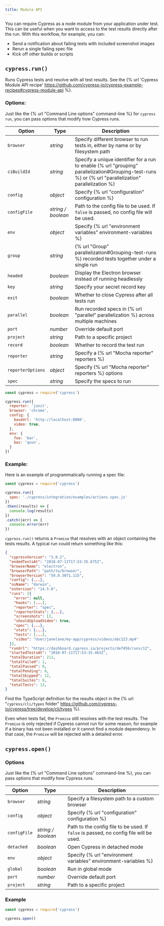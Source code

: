 ```yaml
---
title: Module API
---
```


You can require Cypress as a node module from your application under test. This can be useful when you want to access to the test results directly after the run. With this workflow, for example, you can:

- Send a notification about failing tests with included screenshot images
- Rerun a single failing spec file
- Kick off other builds or scripts

## `cypress.run()`

Runs Cypress tests and resolve with all test results. See the {% url 'Cypress Module API recipe' https://github.com/cypress-io/cypress-example-recipes#cypress-module-api %}.

### Options:

Just like the {% url "Command Line options" command-line %} for `cypress run`, you can pass options that modify how Cypress runs.

Option | Type | Description
------ | ---- | ---------
`browser` | *string* | Specify different browser to run tests in, either by name or by filesystem path
`ciBuildId` | *string* | Specify a unique identifier for a run to enable {% url "grouping" parallelization#Grouping-test-runs %} or {% url "parallelization" parallelization %}
`config` | *object* | Specify {% url "configuration" configuration %}
`configFile` | *string / boolean* | Path to the config file to be used. If `false` is passed, no config file will be used.
`env` | *object* | Specify {% url "environment variables" environment-variables %}
`group` | *string* | {% url "Group" parallelization#Grouping-test-runs %} recorded tests together under a single run
`headed` | *boolean* | Display the Electron browser instead of running headlessly
`key` | *string* | Specify your secret record key
`exit` | *boolean* | Whether to close Cypress after all tests run
`parallel` | *boolean* | Run recorded specs in {% url "parallel" parallelization %} across multiple machines
`port` | *number* | Override default port
`project` | *string* | Path to a specific project
`record` | *boolean* | Whether to record the test run
`reporter` | *string* | Specify a {% url "Mocha reporter" reporters %}
`reporterOptions` | *object* | Specify {% url "Mocha reporter" reporters %} options
`spec` | *string* | Specify the specs to run

```javascript
const cypress = require('cypress')

cypress.run({
  reporter: 'junit',
  browser: 'chrome',
  config: {
    baseUrl: 'http://localhost:8080',
    video: true,
  },
  env: {
    foo: 'bar',
    baz: 'quux',
  }
})
```

### Example:

Here is an example of programmatically running a spec file:

```js
const cypress = require('cypress')

cypress.run({
  spec: './cypress/integration/examples/actions.spec.js'
})
.then((results) => {
  console.log(results)
})
.catch((err) => {
  console.error(err)
})
```

`cypress.run()` returns a `Promise` that resolves with an object containing the tests results. A typical run could return something like this:

```json
{
  "cypressVersion": "3.0.2",
  "endedTestsAt": "2018-07-11T17:53:35.675Z",
  "browserName": "electron",
  "browserPath": "path/to/browser",
  "browserVersion": "59.0.3071.115",
  "config": {...},
  "osName": "darwin",
  "osVersion": "14.5.0",
  "runs": [{
    "error": null,
    "hooks": [...],
    "reporter": "spec",
    "reporterStats": {...},
    "screenshots": [],
    "shouldUploadVideo": true,
    "spec": {...},
    "stats": {...},
    "tests": [...],
    "video": "User/janelane/my-app/cypress/videos/abc123.mp4"
  }],
  "runUrl": "https://dashboard.cypress.io/projects/def456/runs/12",
  "startedTestsAt": "2018-07-11T17:53:35.463Z",
  "totalDuration": 212,
  "totalFailed": 1,
  "totalPassed": 0,
  "totalPending": 0,
  "totalSkipped": 12,
  "totalSuites": 8,
  "totalTests": 13,
}
```

Find the TypeScript definition for the results object in the {% url "`cypress/cli/types` folder" https://github.com/cypress-io/cypress/tree/develop/cli/types %}.

Even when tests fail, the `Promise` still resolves with the test results. The `Promise` is only rejected if Cypress cannot run for some reason; for example if a binary has not been installed or it cannot find  a module dependency. In that case, the `Promise` will be rejected with a detailed error.

## `cypress.open()`

### Options

Just like the {% url "Command Line options" command-line %}, you can pass options that modify how Cypress runs.

Option |  Type | Description
------ | ---- | ---------
`browser` | *string* | Specify a filesystem path to a custom browser
`config` | *object* | Specify {% url "configuration" configuration %}
`configFile` | *string / boolean* | Path to the config file to be used. If `false` is passed, no config file will be used.
`detached` | *boolean* | Open Cypress in detached mode
`env` | *object* | Specify {% url "environment variables" environment-variables %}
`global` | *boolean* | Run in global mode
`port` | *number* | Override default port
`project` | *string* | Path to a specific project

### Example

```javascript
const cypress = require('cypress')

cypress.open()
```
